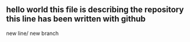 hello world 
 this file is describing the repository
this line has been written with github
------------------------------------------
new line/ new branch